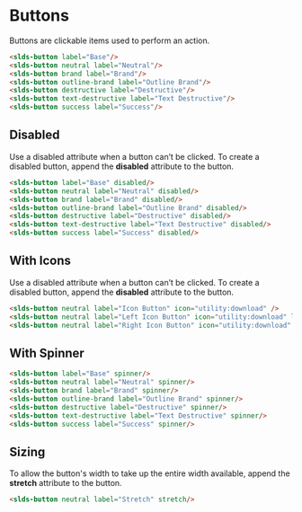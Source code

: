 # Buttons
Buttons are clickable items used to perform an action.

<vuecode md>

<div slot="demo">
<slds-button label="Base" class="slds-m-around_x-small"/>
<slds-button label="Neutral" neutral class="slds-m-around_x-small"/>
<slds-button label="Brand" brand class="slds-m-around_x-small"/>
<slds-button label="Outline Brand" outline-brand class="slds-m-around_x-small"/>
<slds-button label="Destructive" destructive class="slds-m-around_x-small"/>
<slds-button label="Text Destructive" text-destructive class="slds-m-around_x-small"/>
<slds-button label="Success" success class="slds-m-around_x-small"/>
</div>

<div slot="code">

```html
<slds-button label="Base"/>
<slds-button neutral label="Neutral"/>
<slds-button brand label="Brand"/>
<slds-button outline-brand label="Outline Brand"/>
<slds-button destructive label="Destructive"/>
<slds-button text-destructive label="Text Destructive"/>
<slds-button success label="Success"/>
```

</div>

</vuecode>

## Disabled
Use a disabled attribute when a button can’t be clicked. To create a disabled button, append the <b>disabled</b> attribute to the button.

<vuecode md>

<div slot="demo">
<slds-button label="Base"  disabled class="slds-m-around_x-small"/>
<slds-button label="Neutral" neutral  disabled class="slds-m-around_x-small"/>
<slds-button label="Brand" brand  disabled class="slds-m-around_x-small"/>
<slds-button label="Outline Brand" outline-brand  disabled class="slds-m-around_x-small"/>
<slds-button label="Destructive" destructive  disabled class="slds-m-around_x-small"/>
<slds-button label="Text Destructive" text-destructive  disabled class="slds-m-around_x-small"/>
<slds-button label="Success" success  disabled class="slds-m-around_x-small"/>
</div>

<div slot="code">

```html
<slds-button label="Base" disabled/>
<slds-button neutral label="Neutral" disabled/>
<slds-button brand label="Brand" disabled/>
<slds-button outline-brand label="Outline Brand" disabled/>
<slds-button destructive label="Destructive" disabled/>
<slds-button text-destructive label="Text Destructive" disabled/>
<slds-button success label="Success" disabled/>
```

</div>

</vuecode>

## With Icons
Use a disabled attribute when a button can’t be clicked. To create a disabled button, append the <b>disabled</b> attribute to the button.

<vuecode md>

<div slot="demo">
<slds-button neutral label="Icon Button" icon="utility:download" />
<slds-button neutral label="Left Icon Button" icon="utility:download" left/>
<slds-button neutral label="Right Icon Button" icon="utility:download" right/>
</div>

<div slot="code">

```html
<slds-button neutral label="Icon Button" icon="utility:download" />
<slds-button neutral label="Left Icon Button" icon="utility:download" left/>
<slds-button neutral label="Right Icon Button" icon="utility:download" right/>
```

</div>

</vuecode>

## With Spinner

<vuecode md>

<div slot="demo">
<slds-button label="Base"  spinner class="slds-m-around_x-small"/>
<slds-button label="Neutral" neutral  spinner class="slds-m-around_x-small"/>
<slds-button label="Brand" brand  spinner class="slds-m-around_x-small"/>
<slds-button label="Outline Brand" outline-brand  spinner class="slds-m-around_x-small"/>
<slds-button label="Destructive" destructive  spinner class="slds-m-around_x-small"/>
<slds-button label="Text Destructive" text-destructive  spinner class="slds-m-around_x-small"/>
<slds-button label="Success" success  spinner class="slds-m-around_x-small"/>
</div>

<div slot="code">

```html
<slds-button label="Base" spinner/>
<slds-button neutral label="Neutral" spinner/>
<slds-button brand label="Brand" spinner/>
<slds-button outline-brand label="Outline Brand" spinner/>
<slds-button destructive label="Destructive" spinner/>
<slds-button text-destructive label="Text Destructive" spinner/>
<slds-button success label="Success" spinner/>
```

</div>

</vuecode>

## Sizing
To allow the button's width to take up the entire width available, append the <b>stretch</b> attribute to the button.

<vuecode md>

<div slot="demo">
<slds-button neutral label="Stretch" stretch/>
</div>

<div slot="code">

```html
<slds-button neutral label="Stretch" stretch/>
```

</div>

</vuecode>

